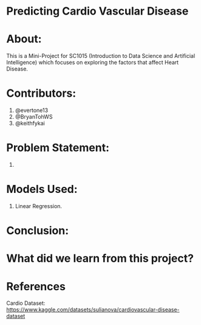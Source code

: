 # Predicting Cardio Vascular Disease

# About:

This is a Mini-Project for SC1015 (Introduction to Data Science and Artificial Intelligence) which focuses on exploring the factors that affect Heart Disease.

# Contributors:
1. @evertone13
2. @BryanTohWS
3. @keithfykai

# Problem Statement:
1. 


# Models Used:
1. Linear Regression.


# Conclusion:



# What did we learn from this project?


# References
Cardio Dataset: https://www.kaggle.com/datasets/sulianova/cardiovascular-disease-dataset
